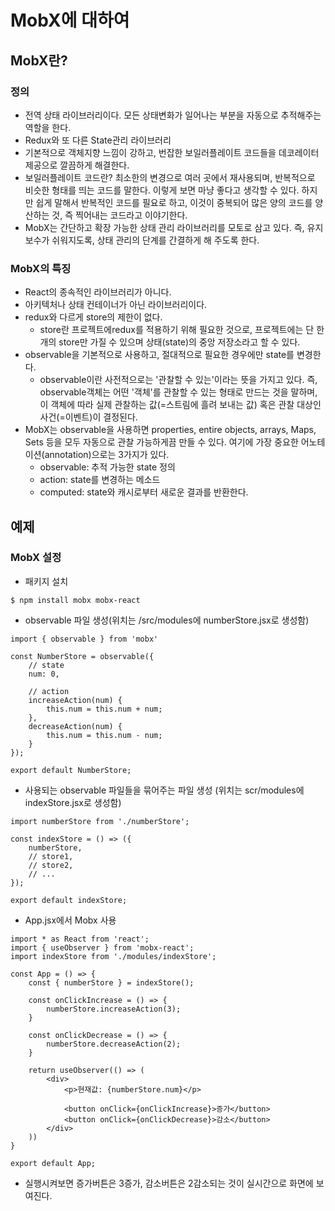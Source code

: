 # MobX에 대하여

## MobX란?

### 정의
- 전역 상태 라이브러리이다. 모든 상태변화가 일어나는 부분을 자동으로 추적해주는 역할을 한다.
- Redux와 또 다른 State관리 라이브러리
- 기본적으로 객체지향 느낌이 강하고, 번잡한 보일러플레이트 코드들을 데코레이터 제공으로 깔끔하게 해결한다.
- 보일러플레이트 코드란? 최소한의 변경으로 여러 곳에서 재사용되며, 반복적으로 비슷한 형태를 띄는 코드를 말한다. 이렇게 보면 마냥 좋다고 생각할 수 있다. 하지만 쉽게 말해서 반복적인 코드를 필요로 하고, 이것이 중복되어 많은 양의 코드를 양산하는 것, 즉 찍어내는 코드라고 이야기한다.
- MobX는 간단하고 확장 가능한 상태 관리 라이브러리를 모토로 삼고 있다. 즉, 유지보수가 쉬워지도록, 상태 관리의 단계를 간결하게 해 주도록 한다.

### MobX의 특징
- React의 종속적인 라이브러리가 아니다.
- 아키텍처나 상태 컨테이너가 아닌 라이브러리이다.
- redux와 다르게 store의 제한이 없다.
	- store란 프로젝트에redux를 적용하기 위해 필요한 것으로, 프로젝트에는 단 한 개의 store만 가질 수 있으며 상태(state)의 중앙 저장소라고 할 수 있다.
- observable을 기본적으로 사용하고, 절대적으로 필요한 경우에만 state를 변경한다.
	- observable이란 사전적으로는 '관찰할 수 있는'이라는 뜻을 가지고 있다. 즉, observable객체는 어떤 '객체'를 관찰할 수 있는 형태로 만드는 것을 말하며, 이 객체에 따라 실제 관찰하는 값(=스트림에 흘려 보내는 값) 혹은 관찰 대상인 사건(=이벤트)이 결정된다.
- MobX는 observable을 사용하면 properties, entire objects, arrays, Maps, Sets 등을 모두 자동으로 관찰 가능하게끔 만들 수 있다. 여기에 가장 중요한 어노테이션(annotation)으로는 3가지가 있다.
	- observable: 추적 가능한 state 정의
	- action: state를 변경하는 메소드
	- computed: state와 캐시로부터 새로운 결과를 반환한다.
	
## 예제

### MobX 설정
- 패키지 설치
```
$ npm install mobx mobx-react
```
- observable 파일 생성(위치는 /src/modules에 numberStore.jsx로 생성함)
```
import { observable } from 'mobx'

const NumberStore = observable({
	// state
	num: 0,
	
	// action
	increaseAction(num) {
		this.num = this.num + num;
	},
	decreaseAction(num) {
		this.num = this.num - num;
	}
});

export default NumberStore;
```
- 사용되는 observable 파일들을 묶어주는 파일 생성 (위치는 scr/modules에 indexStore.jsx로 생성함)
```
import numberStore from './numberStore';

const indexStore = () => ({
	numberStore,
	// store1,
	// store2, 
	// ...
});

export default indexStore;
```
- App.jsx에서 Mobx 사용
```
import * as React from 'react';
import { useObserver } from 'mobx-react';
import indexStore from './modules/indexStore';

const App = () => {
	const { numberStore } = indexStore();

	const onClickIncrease = () => {
		numberStore.increaseAction(3);
	}

	const onClickDecrease = () => {
		numberStore.decreaseAction(2);
	}

	return useObserver(() => (
		<div>
			<p>현재값: {numberStore.num}</p>

			<button onClick={onClickIncrease}>증가</button>
			<button onClick={onClickDecrease}>감소</button>
		</div>
	))
}

export default App;
```
- 실행시켜보면 증가버튼은 3증가, 감소버튼은 2감소되는 것이 실시간으로 화면에 보여진다.


